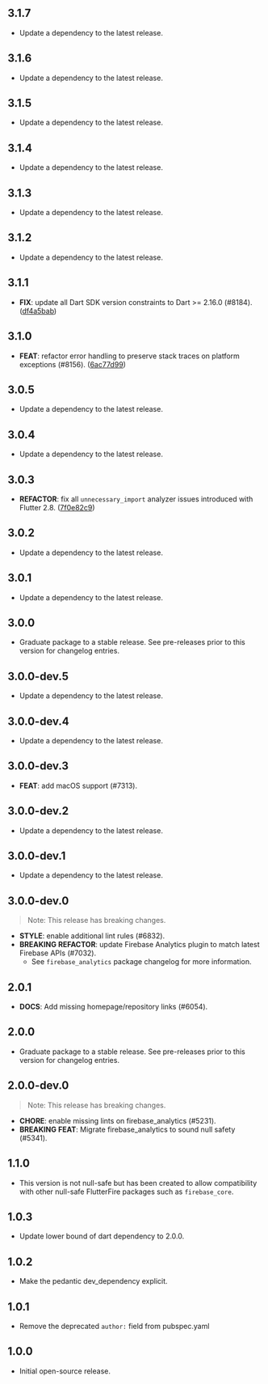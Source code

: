## 3.1.7

 - Update a dependency to the latest release.

## 3.1.6

 - Update a dependency to the latest release.

## 3.1.5

 - Update a dependency to the latest release.

## 3.1.4

 - Update a dependency to the latest release.

## 3.1.3

 - Update a dependency to the latest release.

## 3.1.2

 - Update a dependency to the latest release.

## 3.1.1

 - **FIX**: update all Dart SDK version constraints to Dart >= 2.16.0 (#8184). ([df4a5bab](https://github.com/firebase/flutterfire/commit/df4a5bab3c029399b4f257a5dd658d302efe3908))

## 3.1.0

 - **FEAT**: refactor error handling to preserve stack traces on platform exceptions (#8156). ([6ac77d99](https://github.com/firebase/flutterfire/commit/6ac77d99042de2a1950f89b35972e3ee1116dc9f))

## 3.0.5

 - Update a dependency to the latest release.

## 3.0.4

 - Update a dependency to the latest release.

## 3.0.3

 - **REFACTOR**: fix all `unnecessary_import` analyzer issues introduced with Flutter 2.8. ([7f0e82c9](https://github.com/firebase/flutterfire/commit/7f0e82c978a3f5a707dd95c7e9136a3e106ff75e))

## 3.0.2

 - Update a dependency to the latest release.

## 3.0.1

 - Update a dependency to the latest release.

## 3.0.0

 - Graduate package to a stable release. See pre-releases prior to this version for changelog entries.

## 3.0.0-dev.5

 - Update a dependency to the latest release.

## 3.0.0-dev.4

 - Update a dependency to the latest release.

## 3.0.0-dev.3

 - **FEAT**: add macOS support (#7313).

## 3.0.0-dev.2

 - Update a dependency to the latest release.

## 3.0.0-dev.1

 - Update a dependency to the latest release.

## 3.0.0-dev.0

> Note: This release has breaking changes.

 - **STYLE**: enable additional lint rules (#6832).
 - **BREAKING** **REFACTOR**: update Firebase Analytics plugin to match latest Firebase APIs (#7032).
   - See `firebase_analytics` package changelog for more information.

## 2.0.1

 - **DOCS**: Add missing homepage/repository links (#6054).

## 2.0.0

 - Graduate package to a stable release. See pre-releases prior to this version for changelog entries.

## 2.0.0-dev.0

> Note: This release has breaking changes.

 - **CHORE**: enable missing lints on firebase_analytics (#5231).
 - **BREAKING** **FEAT**: Migrate firebase_analytics to sound null safety (#5341).

## 1.1.0

 - This version is not null-safe but has been created to allow compatibility with other null-safe FlutterFire packages such as `firebase_core`.

## 1.0.3

* Update lower bound of dart dependency to 2.0.0.

## 1.0.2

* Make the pedantic dev_dependency explicit.

## 1.0.1

* Remove the deprecated `author:` field from pubspec.yaml

## 1.0.0

* Initial open-source release.
